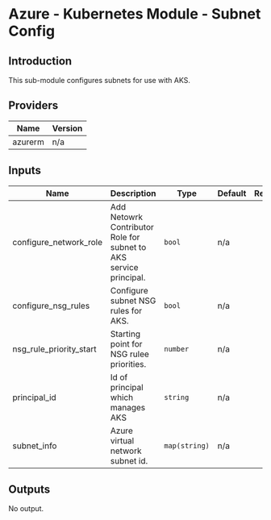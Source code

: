 # Azure - Kubernetes Module - Subnet Config

## Introduction

This sub-module configures subnets for use with AKS.
<br />

<!--- BEGIN_TF_DOCS --->
## Providers

| Name | Version |
|------|---------|
| azurerm | n/a |

## Inputs

| Name | Description | Type | Default | Required |
|------|-------------|------|---------|:-----:|
| configure\_network\_role | Add Netowrk Contributor Role for subnet to AKS service principal. | `bool` | n/a | yes |
| configure\_nsg\_rules | Configure subnet NSG rules for AKS. | `bool` | n/a | yes |
| nsg\_rule\_priority\_start | Starting point for NSG rulee priorities. | `number` | n/a | yes |
| principal\_id | Id of principal which manages AKS | `string` | n/a | yes |
| subnet\_info | Azure virtual network subnet id. | `map(string)` | n/a | yes |

## Outputs

No output.
<!--- END_TF_DOCS --->

